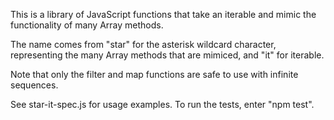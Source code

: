 This is a library of JavaScript functions that take an iterable
and mimic the functionality of many Array methods.

The name comes from "star" for the asterisk wildcard character,
representing the many Array methods that are mimiced,
and "it" for iterable.

Note that only the filter and map functions
are safe to use with infinite sequences.

See star-it-spec.js for usage examples.
To run the tests, enter "npm test".
